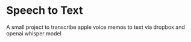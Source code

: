 # Speech to Text
A small project to transcribe apple voice memos to text via dropbox and openai whisper model